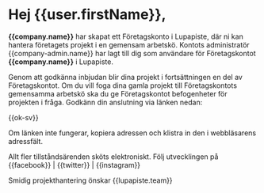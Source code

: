 # Hej {{user.firstName}},

**{{company.name}}** har skapat ett F&ouml;retagskonto i Lupapiste, d&auml;r ni kan hantera f&ouml;retagets projekt i en gemensam arbetsk&ouml;. Kontots administrat&ouml;r {{company-admin.name}} har lagt till dig som anv&auml;ndare f&ouml;r F&ouml;retagskontot **{{company.name}}** i Lupapiste.

Genom att godk&auml;nna inbjudan blir dina projekt i forts&auml;ttningen en del av F&ouml;retagskontot. Om du vill foga dina gamla projekt till F&ouml;retagskontots gemensamma arbetsk&ouml; ska du ge F&ouml;retagskontot befogenheter f&ouml;r projekten i fr&aring;ga. Godk&auml;nn din anslutning via l&auml;nken nedan:

{{ok-sv}}

Om l&auml;nken inte fungerar, kopiera adressen och klistra in den i webbl&auml;sarens adressf&auml;lt.

Allt fler tillst&aring;nds&auml;renden sk&ouml;ts elektroniskt. F&ouml;lj utvecklingen p&aring; {{facebook}} | {{twitter}} | {{instagram}}

Smidig projekthantering &ouml;nskar
{{lupapiste.team}}